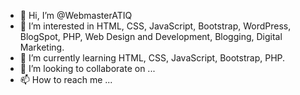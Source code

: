 - 👋 Hi, I’m @WebmasterATIQ
- 👀 I’m interested in HTML, CSS, JavaScript, Bootstrap, WordPress, BlogSpot, PHP, Web Design and Development, Blogging, Digital Marketing.
- 🌱 I’m currently learning HTML, CSS, JavaScript, Bootstrap, PHP.
- 💞️ I’m looking to collaborate on ...
- 📫 How to reach me ...

<!---
WebmasterATIQ/WebmasterATIQ is a ✨ special ✨ repository because its `README.md` (this file) appears on your GitHub profile.
You can click the Preview link to take a look at your changes.
--->
